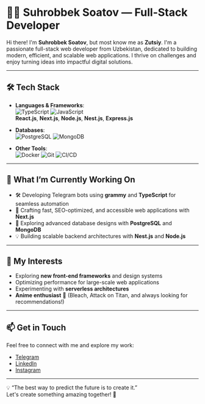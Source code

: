 # 👨‍💻 Suhrobbek Soatov — Full-Stack Developer

Hi there! I'm **Suhrobbek Soatov**, but most know me as **Zutsiy**. I'm a passionate full-stack web developer from Uzbekistan, dedicated to building modern, efficient, and scalable web applications. I thrive on challenges and enjoy turning ideas into impactful digital solutions. 

---

## 🛠️ Tech Stack

- **Languages & Frameworks**:  
  ![TypeScript](https://img.shields.io/badge/TypeScript-%23007ACC.svg?style=flat&logo=typescript&logoColor=white) 
  ![JavaScript](https://img.shields.io/badge/JavaScript-%23F7DF1E.svg?style=flat&logo=javascript&logoColor=black)  
  **React.js**, **Next.js**, **Node.js**, **Nest.js**, **Express.js**

- **Databases**:  
  ![PostgreSQL](https://img.shields.io/badge/PostgreSQL-%23336791.svg?style=flat&logo=postgresql&logoColor=white) 
  ![MongoDB](https://img.shields.io/badge/MongoDB-%2347A248.svg?style=flat&logo=mongodb&logoColor=white)

- **Other Tools**:  
  ![Docker](https://img.shields.io/badge/Docker-%232496ED.svg?style=flat&logo=docker&logoColor=white) 
  ![Git](https://img.shields.io/badge/Git-%23F05033.svg?style=flat&logo=git&logoColor=white) 
  ![CI/CD](https://img.shields.io/badge/CI%2FCD-%23007ACC.svg?style=flat&logo=githubactions&logoColor=white)

---

## 🌟 What I’m Currently Working On

- 🛠 Developing Telegram bots using **grammy** and **TypeScript** for seamless automation  
- 🚀 Crafting fast, SEO-optimized, and accessible web applications with **Next.js**  
- 🧩 Exploring advanced database designs with **PostgreSQL** and **MongoDB**  
- 💡 Building scalable backend architectures with **Nest.js** and **Node.js**

---

## 🌱 My Interests

- Exploring **new front-end frameworks** and design systems  
- Optimizing performance for large-scale web applications  
- Experimenting with **serverless architectures**  
- **Anime enthusiast** 🎥 (Bleach, Attack on Titan, and always looking for recommendations!)

---

## 📫 Get in Touch

Feel free to connect with me and explore my work:  
- [Telegram](https://t.me/svkhrobbeck/)  
- [LinkedIn](https://www.linkedin.com/in/svkhrobbeck/)  
- [Instagram](https://instagram.com/zutsio/)  

---

💡 “The best way to predict the future is to create it.”  
Let's create something amazing together! 🚀
